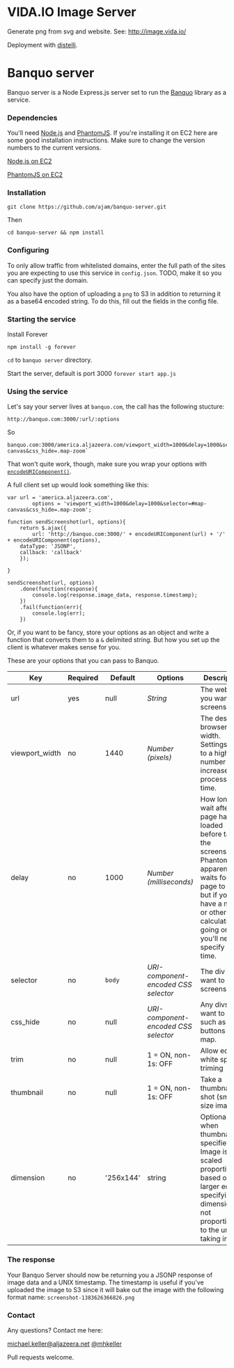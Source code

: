# VIDA.IO Image Server

Generate png from svg and website. See: http://image.vida.io/

Deployment with [distelli](http://www.distelli.com/).

# Banquo server

Banquo server is a Node Express.js server set to run the [Banquo](http://github.com/mhkeller/banquo) library as a service.

### Dependencies

You'll need [Node.js](http://nodejs.org/) and [PhantomJS](http://phantomjs.org/). If you're installing it on EC2 here are some good installation instructions. Make sure to change the version numbers to the current versions.

[Node.js on EC2](http://iconof.com/blog/how-to-install-setup-node-js-on-amazon-aws-ec2-complete-guide/)

[PhantomJS on EC2](http://phantomjs.org/build.html)

### Installation

`git clone https://github.com/ajam/banquo-server.git`

Then

`cd banquo-server && npm install`

### Configuring

To only allow traffic from whitelisted domains, enter the full path of the sites you are expecting to use this service in `config.json`. 
TODO, make it so you can specify just the domain.

You also have the option of uploading a `png` to S3 in addition to returning it as a base64 encoded string. To do this, fill out the fields in the config file.


### Starting the service

Install Forever
````
npm install -g forever
````

`cd` to `banquo server` directory.

Start the server, default is port 3000
`forever start app.js`


### Using the service

Let's say your server lives at `banquo.com`, the call has the following stucture:
````
http://banquo.com:3000/:url/:options
````

So

````
banquo.com:3000/america.aljazeera.com/viewport_width=1000&delay=1000&selector=#map-canvas&css_hide=.map-zoom`
````

That won't quite work, though, make sure you wrap your options with [`encodeURIComponent()`](https://developer.mozilla.org/en-US/docs/Web/JavaScript/Reference/Global_Objects/encodeURIComponent).

A full client set up would look something like this:

````
var url = 'america.aljazeera.com',
		options = 'viewport_width=1000&delay=1000&selector=#map-canvas&css_hide=.map-zoom';

function sendScreenshot(url, options){
	return $.ajax({
		url: 'http://banquo.com:3000/' + encodeURIComponent(url) + '/' + encodeURIComponent(options),
    dataType: 'JSONP',
    callback: 'callback'
	});

}

sendScreenshot(url, options)
	.done(function(response){
		console.log(response.image_data, response.timestamp);
	})
	.fail(function(err){
		console.log(err);
	})

````

Or, if you want to be fancy, store your options as an object and write a function that converts them to a `&` delimited string. But how you set up the client is whatever makes sense for you.

These are your options that you can pass to Banquo.

Key | Required | Default | Options | Description
--- | --- | --- | --- | ---
url |yes| null | *String* | The website you want to screenshot.
viewport_width |no| 1440 | *Number (pixels)* | The desired browser width. Settings this to a higher number will increase processing time.
delay |no| 1000 | *Number (milliseconds)* | How long to wait after the page has loaded before taking the screenshot. PhantomJS apparently waits for the page to load but if you have a map or other data calculations going on, you'll need to specify a wait time.
selector |no| `body` | *URI-component-encoded CSS selector* | The div you want to screenshot.
css_hide |no| null | *URI-component-encoded CSS selector* | Any divs you want to hide, such as zoom buttons on map.
trim |no| null | 1 = ON, non-1s: OFF | Allow edge white space triming
thumbnail |no| null | 1 = ON, non-1s: OFF | Take a thumbnail shot (small size image)
dimension |no| '256x144' | string | Optional when thumbnail is specified. Image is scaled proportionally based on the larger edge if specifying dimension is not proportional to the under-taking image.

### The response

Your Banquo Server should now be returning you a JSONP response of image data and a UNIX timestamp. The timestamp is useful if you've uploaded the image to S3 since it will bake out the image with the following format name: `screenshot-1383626366826.png`


### Contact

Any questions? Contact me here:

michael.keller@aljazeera.net
[@mhkeller](http://twitter.com/mhkeller)

Pull requests welcome.
